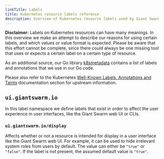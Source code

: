 ```yaml
---
linkTitle: Labels
title: Kubernetes resource labels reference
description: Overview of Kubernetes resource labels used by Giant Swarm, and their meaning.
---
```


**Disclaimer:** Labels on Kubernetes resources can have many meanings. In this overview we make an attempt to describe our reasons for using certain labels, and which values or value format is expected. Please be aware that this effort cannot be complete, since there could always be one missing tool that uses or expects a certain label on a certain type of resource.

As an additional source, our Go library [k8smetadata](https://github.com/giantswarm/k8smetadata) contains a list of labels and annotations that we use in our Go code.

Please also refer to the Kubernetes [Well-Known Labels, Annotations and Taints](https://kubernetes.io/docs/reference/labels-annotations-taints/) documentation section for upstream information.

## `ui.giantswarm.io`

In this label namespace we define labels that exist in order to affect the user experience in user interfaces, like the Giant Swarm web UI or CLIs.

### `ui.giantswarm.io/display`

Affects whether or not a resource is intended for display in a user interface like the Giant Swarm web UI. For example, it can be used to hide irrelevant system roles from users by default. The value can either be `"true"` or `"false"`. If the label is not present, the assumed default value is `"true"`.

